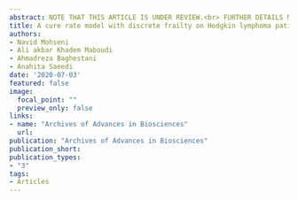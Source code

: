 ```yaml
---
abstract: NOTE THAT THIS ARTICLE IS UNDER REVIEW.<br> FURTHER DETAILS MAY BE AVAILABLE AFTER PUBLISHING.<br> Hodgkin lymphoma (HL) is an uncommon cancer of lymphocytes characterized by cancerous Reed-Sternberg cells in an inflammatory background. HL is an extremely curable disease with combination chemotherapy, radiotherapy, or combined modality treatment. This analysis aimed to identify significant prognostic factors on the cure rate. We retrospectively reviewed the medical records of 110 patients hospitalized from 2007 up to 2014 with 18 months follow-up in Taleghani hospital of Tehran, Iran. The survival time was set as the time interval between diagnosis and a patient's death from HL. Also, if the cure rate being present in survival, data encompasses zero frailty. Thus, using hyper-Poisson (hP) distribution as discrete frailty, the unobserved heterogeneity and random effects were accounted for. The estimated cure fraction was 81.2%, which was obtained after 2717 days (7.4 years). In noncured cases, the mean survival time was 1535 days (4.2 years). Also, the five and ten-year survival rates were 0.91 and 0.80, respectively. After diagnosis, results revealed that patients with age &ge; 45, hemoglobin &le; 12, WBC &ge; 15000, and BMI &ge; 30 were associated with poor outcome by using simple analysis. More importantly, there is no significant difference between males and females in the cure of HL patients. As expected, the study indicated that a high proportion of HL patients got cured. A cure rate model with discrete frailty utilization provided a suitable way to account for heterogeneity among HL patients. 
title: A cure rate model with discrete frailty on Hodgkin lymphoma patients after diagnosis
authors: 
- Navid Mohseni
- Ali akbar Khadem Maboudi
- Ahmadreza Baghestani
- Anahita Saeedi
date: '2020-07-03'
featured: false
image:
  focal_point: ""
  preview_only: false
links:
- name: "Archives of Advances in Biosciences"
  url: 
publication: "Archives of Advances in Biosciences"
publication_short: 
publication_types:
- "3"
tags:
- Articles
---
```

